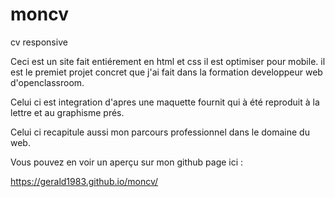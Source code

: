 # moncv
cv responsive

Ceci est un site fait entiérement en html et css il est optimiser pour mobile.
il est le premiet projet concret que j'ai fait dans la formation developpeur web d'openclassroom.

Celui ci est integration d'apres une maquette fournit qui à été reproduit à la lettre et au graphisme prés.

Celui ci recapitule aussi mon parcours professionnel dans le domaine du web.

Vous pouvez en voir un aperçu sur mon github page ici :

https://gerald1983.github.io/moncv/





